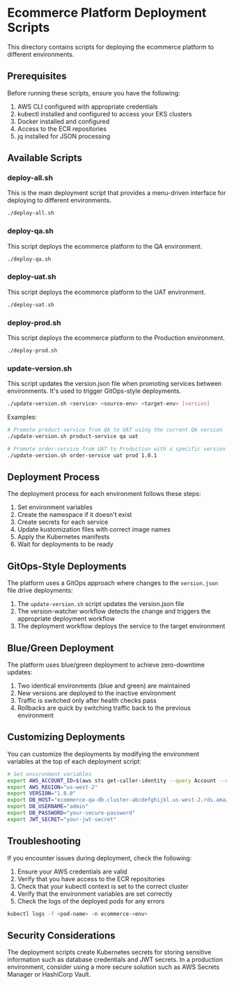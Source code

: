 # Ecommerce Platform Deployment Scripts

This directory contains scripts for deploying the ecommerce platform to different environments.

## Prerequisites

Before running these scripts, ensure you have the following:

1. AWS CLI configured with appropriate credentials
2. kubectl installed and configured to access your EKS clusters
3. Docker installed and configured
4. Access to the ECR repositories
5. jq installed for JSON processing

## Available Scripts

### deploy-all.sh

This is the main deployment script that provides a menu-driven interface for deploying to different environments.

```bash
./deploy-all.sh
```

### deploy-qa.sh

This script deploys the ecommerce platform to the QA environment.

```bash
./deploy-qa.sh
```

### deploy-uat.sh

This script deploys the ecommerce platform to the UAT environment.

```bash
./deploy-uat.sh
```

### deploy-prod.sh

This script deploys the ecommerce platform to the Production environment.

```bash
./deploy-prod.sh
```

### update-version.sh

This script updates the version.json file when promoting services between environments. It's used to trigger GitOps-style deployments.

```bash
./update-version.sh <service> <source-env> <target-env> [version]
```

Examples:

```bash
# Promote product-service from QA to UAT using the current QA version
./update-version.sh product-service qa uat

# Promote order-service from UAT to Production with a specific version
./update-version.sh order-service uat prod 1.0.1
```

## Deployment Process

The deployment process for each environment follows these steps:

1. Set environment variables
2. Create the namespace if it doesn't exist
3. Create secrets for each service
4. Update kustomization files with correct image names
5. Apply the Kubernetes manifests
6. Wait for deployments to be ready

## GitOps-Style Deployments

The platform uses a GitOps approach where changes to the `version.json` file drive deployments:

1. The `update-version.sh` script updates the version.json file
2. The version-watcher workflow detects the change and triggers the appropriate deployment workflow
3. The deployment workflow deploys the service to the target environment

## Blue/Green Deployment

The platform uses blue/green deployment to achieve zero-downtime updates:

1. Two identical environments (blue and green) are maintained
2. New versions are deployed to the inactive environment
3. Traffic is switched only after health checks pass
4. Rollbacks are quick by switching traffic back to the previous environment

## Customizing Deployments

You can customize the deployments by modifying the environment variables at the top of each deployment script:

```bash
# Set environment variables
export AWS_ACCOUNT_ID=$(aws sts get-caller-identity --query Account --output text)
export AWS_REGION="us-west-2"
export VERSION="1.0.0"
export DB_HOST="ecommerce-qa-db.cluster-abcdefghijkl.us-west-2.rds.amazonaws.com"
export DB_USERNAME="admin"
export DB_PASSWORD="your-secure-password"
export JWT_SECRET="your-jwt-secret"
```

## Troubleshooting

If you encounter issues during deployment, check the following:

1. Ensure your AWS credentials are valid
2. Verify that you have access to the ECR repositories
3. Check that your kubectl context is set to the correct cluster
4. Verify that the environment variables are set correctly
5. Check the logs of the deployed pods for any errors

```bash
kubectl logs -f <pod-name> -n ecommerce-<env>
```

## Security Considerations

The deployment scripts create Kubernetes secrets for storing sensitive information such as database credentials and JWT secrets. In a production environment, consider using a more secure solution such as AWS Secrets Manager or HashiCorp Vault.
